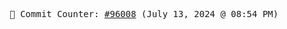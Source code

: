 <p align="center">
    <samp>
        📮 Commit Counter: <a href="https://github.com/Javascript-void0/Javascript-void0/commits/main">#96008</a> (July 13, 2024 @ 08:54 PM)
    </samp>
</p>